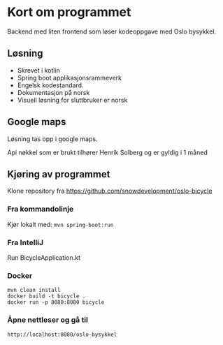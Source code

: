 # Kort om programmet
Backend med liten frontend som løser kodeoppgave med Oslo bysykkel.

## Løsning
- Skrevet i kotlin
- Spring boot applikasjonsrammeverk
- Engelsk kodestandard. 
- Dokumentasjon på norsk
- Visuell løsning for sluttbruker er norsk

## Google maps
Løsning tas opp i google maps. 

Api nøkkel som er brukt tilhører Henrik Solberg og er gyldig i 1 måned

## Kjøring av programmet
Klone repository fra https://github.com/snowdevelopment/oslo-bicycle
### Fra kommandolinje
Kjør lokalt med: `mvn spring-boot:run`

### Fra IntelliJ
Run BicycleApplication.kt

### Docker
```
mvn clean install
docker build -t bicycle .
docker run -p 8080:8080 bicycle
```
### Åpne nettleser og gå til
```
http://localhost:8080/oslo-bysykkel
```

